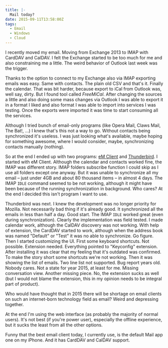 ```yaml
---
title: |-
  Mail today?
date: 2015-09-11T13:58:00Z
tags:
  - Email
  - Windows
  - Cloud
---
```

I recently moved my email. Moving from Exchange 2013 to IMAP with CardDAV and CalDAV. I felt the Exchange started to be too much for me and also constraining me a little. The weird behavior of Outlook last week was the trigger.

Thanks to the option to connect to my Exchange also via IMAP exporting emails was easy. Same with contacts. The plain old CSV and that's it. Finally the calendar. That was bit harder, because export to iCal from Outlook was, well say, dirty. But I found tool called _FreeMiCal_. After changing the sources a little and also doing some mass changes via Outlook I was able to export it in a format I liked and also format I was able to import into services I was testing. Once the exports were imported it was time to start consuming all the services.

<!-- excerpt -->

Although I tried bunch of email-only programs (like Opera Mail, Claws Mail, The Bat!, ...) I knew that's this not a way to go. Without contacts being synchronized it's useless. I was just looking what's available, maybe hoping for something awesome, where I would consider, maybe, synchronizing contacts manually (nothing).

So at the end I ended up with two programs: [eM Client][1] and [Thunderbird][2]. I started with eM Client. Although the calendar and contacts worked fine, the IMAP was different story. IMAP folders subscribe function I could skip as I use all folders except one anyway. But it was unable to synchronize all my email – just under 4GB and about 80 thousand items – in almost 4 days. The IMAP `IDLE` command seemed to be not working, although it might have been because of the running synchronization in background. Who cares? At the end I decided this isn't program I want to use.

Thunderbird was next. I knew the development was no longer priority for Mozilla. Not necessarily bad thing if it's already good. It synchronized all the emails in less than half a day. Good start. The IMAP `IDLE` worked great (even during synchronization). Clearly the implementation was field tested. I made calendar work, although the CalDAV discovery was not working. With help of extension, the CardDAV started to work, although when the address book was named "Default" or "Test" it was no able to synchronize. Go figure. Then I started customizing the UI. First some keyboard shortcuts. Not possible. Extension needed. Everything pointed to "Keyconfig" extension. After installing it was clear that my feeling that it's outdated was confirmed. To make the story short some shortcuts we're not working. Then it was showing the list of emails. Two line list not supported. Bug report years old. Nobody cares. Not a state for year 2015, at least for me. Missing conversation view. Another missing piece. No, the extension sucks as well (but I would not blame the extension, this in my opinion needs to be integral part of product).

Who would have thought that in 2015 there will be shortage on email clients on such an internet-born technology field as email? Weird and depressing together.

At the end I'm using the web interface (as probably the majority of normal users). It's not best (if you're power user), especially the offline experience, but it sucks the least from all the other options. 

Funny that the best email client today, I currently use, is the default Mail app one on my iPhone. And it has CardDAV and CalDAV support.

[1]: http://www.emclient.com/
[2]: https://www.mozilla.org/en-US/thunderbird/